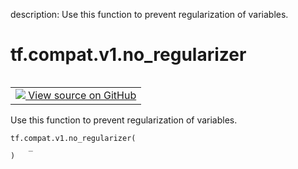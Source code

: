 description: Use this function to prevent regularization of variables.

<div itemscope itemtype="http://developers.google.com/ReferenceObject">
<meta itemprop="name" content="tf.compat.v1.no_regularizer" />
<meta itemprop="path" content="Stable" />
</div>

# tf.compat.v1.no_regularizer

<!-- Insert buttons and diff -->

<table class="tfo-notebook-buttons tfo-api nocontent" align="left">
<td>
  <a target="_blank" href="https://github.com/tensorflow/tensorflow/blob/r2.3/tensorflow/python/ops/variable_scope.py#L1075-L1078">
    <img src="https://www.tensorflow.org/images/GitHub-Mark-32px.png" />
    View source on GitHub
  </a>
</td>
</table>



Use this function to prevent regularization of variables.

<pre class="devsite-click-to-copy prettyprint lang-py tfo-signature-link">
<code>tf.compat.v1.no_regularizer(
    _
)
</code></pre>



<!-- Placeholder for "Used in" -->
